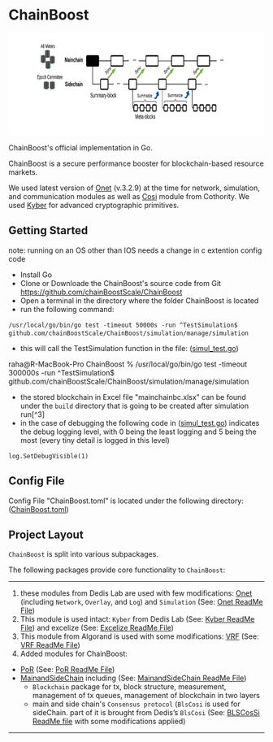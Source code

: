 
# ChainBoost #
<p align="center"><img width="650" height="200" src="./MainAndSideChain/chainboost.png" alt="ChainBoost logo"></p>

ChainBoost's official implementation in Go.

ChainBoost is a secure performance booster for blockchain-based resource markets.

We used latest version of [Onet](https://github.com/dedis/onet/tree/v3.2.9) (v.3.2.9) at the time for network, simulation, and communication modules 
as well as [Cosi](https://github.com/dedis/cothority) module from Cothority. 
We used [Kyber](https://github.com/dedis/kyber) for advanced cryptographic primitives.


## Getting Started ##
note: running on an OS other than IOS needs a change in c extention config code

- Install Go
- Clone or Downloade the ChainBoost's source code from Git <https://github.com/chainBoostScale/ChainBoost>
- Open a terminal in the directory where the folder ChainBoost is located
- run the following command: 
```
/usr/local/go/bin/go test -timeout 50000s -run ^TestSimulation$ github.com/chainBoostScale/ChainBoost/simulation/manage/simulation
```

- this will call the TestSimulation function in the file: ([simul_test.go](https://github.com/chainBoostScale/ChainBoost/blob/master/simulation/manage/simulation/simul_test.go))


raha@R-MacBook-Pro ChainBoost % /usr/local/go/bin/go test -timeout 300000s -run ^TestSimulation$ github.com/chainBoostScale/ChainBoost/simulation/manage/simulation


- the stored blockchain in Excel file "mainchainbc.xlsx"  can be found under the `build` directory that is going to be created after simulation run[^3]
- in the case of debugging the following code in ([simul_test.go](https://github.com/chainBstSc/ChainBoost/blob/master/simulation/manage/simulation/simul_test.go)) indicates the debug logging level, with 0 being the least logging and 5 being the most (every tiny detail is logged in this level)
```
log.SetDebugVisible(1)
```

## Config File ##

Config File "ChainBoost.toml" is located under the following directory:
([ChainBoost.toml](https://github.com/chainBstSc/ChainBoost/blob/master/simulation/manage/simulation/ChainBoost.toml))


## Project Layout ##

`ChainBoost` is split into various subpackages.

The following packages provide core functionality to `ChainBoost`:

--------------------------------------------------------------------------------------------------
1. these modules from Dedis Lab are used with few modifications: [Onet](https://github.com/chainBoostScale/ChainBoost/tree/master/onet) (including `Network`, `Overlay`, and `Log`) and `Simulation` (See: [Onet ReadMe File](https://github.com/dedis/onet/blob/master/README.md))
2. This module is used intact: `Kyber` from Dedis Lab (See: [Kyber ReadMe File](https://github.com/dedis/kyber/blob/master/README.md)) and excelize (See: [Excelize ReadMe File](https://github.com/qax-os/excelize/blob/master/README.md)) 
3. This module from Algorand is used with some modifications: [VRF](https://github.com/chainBoostScale/ChainBoost/tree/master/vrf) (See: [VRF ReadMe File](https://github.com/chainBoostScale/ChainBoost/blob/master/vrf/ReadMe.MD))
4. Added modules for ChainBoost:
- [PoR](https://github.com/chainBoostScale/ChainBoost/tree/master/por) (See: [PoR ReadMe File](https://github.com/chainBoostScale/ChainBoost/blob/master/por/README.md))
- [MainandSideChain](https://github.com/chainBoostScale/ChainBoost/tree/master/MainAndSideChain) including (See: [MainandSideChain ReadMe File](https://github.com/chainBoostScale/ChainBoost/blob/master/MainAndSideChain/ReadMe.MD))
  - `Blockchain` package for tx, block structure, measurement, management of tx queues, management of blockchain in two layers 
  - main and side chain's `Consensus protocol` (`BlsCosi` is used for sideChain. part of it is brought from Dedis’s `BlsCosi` (See: [BLSCosSi ReadMe file](https://github.com/dedis/cothority/blob/main/blscosi/README.md) with some modifications applied)
--------------------------------------------------------------------------------------------------

<!--FootNote-->
[^1]: there may be some rounds that there is no leader for them, an empty block will be added to the blockchain in those rounds and the information of the root node (blockchain layer 1) is added (it can be removed) as the round leader but all the other columns are empty. in these rounds transactions will be added normally to the queue but no transaction is removed bcz the block is empty.
[^2]: when in a round, some transactions should wait in a queue (i.e. the allocated space for  that transaction is full) and are submitted in another round, the average wait of that queue in the round that those transactions get to be submitted increases.
<!--FootNote-->
